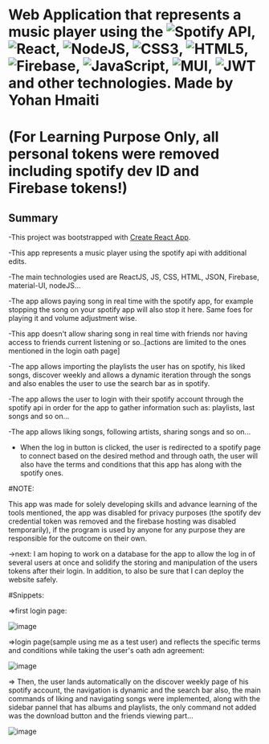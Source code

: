 # Web Application that represents a music player using the ![Spotify](https://img.shields.io/badge/Spotify-1ED760?style=for-the-badge&logo=spotify&logoColor=white) API, ![React](https://img.shields.io/badge/react-%2320232a.svg?style=for-the-badge&logo=react&logoColor=%2361DAFB), ![NodeJS](https://img.shields.io/badge/node.js-6DA55F?style=for-the-badge&logo=node.js&logoColor=white), ![CSS3](https://img.shields.io/badge/css3-%231572B6.svg?style=for-the-badge&logo=css3&logoColor=white), ![HTML5](https://img.shields.io/badge/html5-%23E34F26.svg?style=for-the-badge&logo=html5&logoColor=white), ![Firebase](https://img.shields.io/badge/firebase-%23039BE5.svg?style=for-the-badge&logo=firebase), ![JavaScript](https://img.shields.io/badge/javascript-%23323330.svg?style=for-the-badge&logo=javascript&logoColor=%23F7DF1E), ![MUI](https://img.shields.io/badge/MUI-%230081CB.svg?style=for-the-badge&logo=material-ui&logoColor=white), ![JWT](https://img.shields.io/badge/JWT-black?style=for-the-badge&logo=JSON%20web%20tokens) and other technologies. Made by Yohan Hmaiti

#                     (For Learning Purpose Only, all personal tokens were removed including spotify dev ID and Firebase tokens!)

## Summary
-This project was bootstrapped with [Create React App](https://github.com/facebook/create-react-app).

-This app represents a music player using the spotify api with additional edits.

-The main technologies used are ReactJS, JS, CSS, HTML, JSON, Firebase, material-UI, nodeJS...

-The app allows paying song in real time with the spotify app, for example stopping the song on your spotify app will also stop it here. Same foes for playing it and volume adjustment wise.

-This app doesn't allow sharing song in real time with friends nor having access to friends current listening or so..[actions are limited to the ones mentioned in the login oath page]

-The app allows importing the playlists the user has on spotify, his liked songs, discover weekly and allows a dynamic iteration through the songs and also enables the user to use the search bar as in spotify.

-The app allows the user to login with their spotify account through the spotify api in order for the app to gather information such as: playlists, last songs and so on...

-The app allows liking songs, following artists, sharing songs and so on...

- When the log in button is clicked, the user is redirected to a spotify page to connect based on the desired method and through oath, the user will also have the terms and conditions that this app has along with the spotify ones.

#NOTE:

This app was made for solely developing skills and advance learning of the tools mentioned, the app was disabled for privacy purposes (the spotify dev credential token was removed and the firebase hosting was disabled temporarily), if the program is used by anyone for any purpose they are responsible for the outcome on their own.

->next: I am hoping to work on a database for the app to allow the log in of several users at once and solidify the storing and manipulation of the users tokens after their login. In addition, to also be sure that I can deploy the website safely.

#Snippets:

=>first login page:

![image](https://user-images.githubusercontent.com/88591695/146664186-3f4332b1-3cdb-4d1b-aaf3-f2e951931a52.png)

=>login page(sample using me as a test user) and reflects the specific terms and conditions while taking the user's oath adn agreement:

![image](https://user-images.githubusercontent.com/88591695/146664210-91ee3b8d-3869-4ea6-8d0b-d9dbb4b26e47.png)


=> Then, the user lands automatically on the discover weekly page of his spotify account, the navigation is dynamic and the search bar also, the main commands of liking and navigating songs were implemented, along with the sidebar pannel that has albums and playlists, the only command not added was the download button and the friends viewing part...

![image](https://user-images.githubusercontent.com/88591695/146693626-22b24346-f194-4028-b8d7-564a75f6108c.png)
